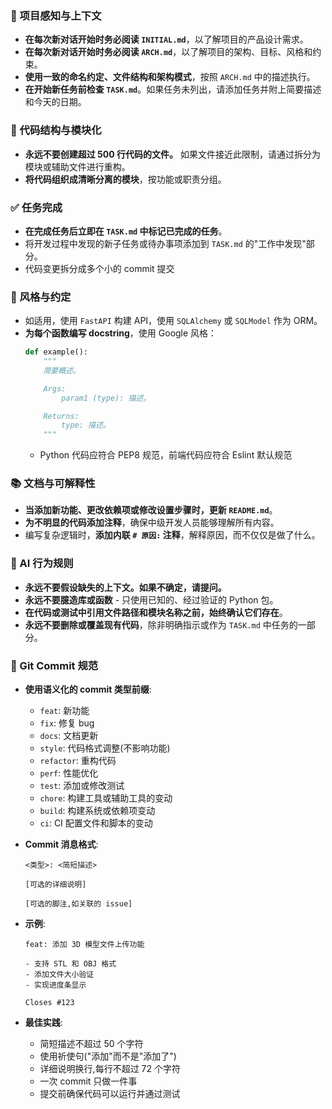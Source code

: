 ### 🔄 项目感知与上下文
- **在每次新对话开始时务必阅读 `INITIAL.md`**，以了解项目的产品设计需求。
- **在每次新对话开始时务必阅读 `ARCH.md`**，以了解项目的架构、目标、风格和约束。
- **使用一致的命名约定、文件结构和架构模式**，按照 `ARCH.md` 中的描述执行。
- **在开始新任务前检查 `TASK.md`**。如果任务未列出，请添加任务并附上简要描述和今天的日期。

### 🧱 代码结构与模块化
- **永远不要创建超过 500 行代码的文件。** 如果文件接近此限制，请通过拆分为模块或辅助文件进行重构。
- **将代码组织成清晰分离的模块**，按功能或职责分组。

### ✅ 任务完成
- **在完成任务后立即在 `TASK.md` 中标记已完成的任务**。
- 将开发过程中发现的新子任务或待办事项添加到 `TASK.md` 的"工作中发现"部分。
- 代码变更拆分成多个小的 commit 提交

### 📎 风格与约定
- 如适用，使用 `FastAPI` 构建 API，使用 `SQLAlchemy` 或 `SQLModel` 作为 ORM。
- **为每个函数编写 docstring**，使用 Google 风格：
  ```python
  def example():
      """
      简要概述。

      Args:
          param1 (type): 描述。

      Returns:
          type: 描述。
      """
  ```
  - Python 代码应符合 PEP8 规范，前端代码应符合 Eslint 默认规范

### 📚 文档与可解释性
- **当添加新功能、更改依赖项或修改设置步骤时，更新 `README.md`**。
- **为不明显的代码添加注释**，确保中级开发人员能够理解所有内容。
- 编写复杂逻辑时，**添加内联 `# 原因:` 注释**，解释原因，而不仅仅是做了什么。

### 🧠 AI 行为规则
- **永远不要假设缺失的上下文。如果不确定，请提问。**
- **永远不要臆造库或函数** - 只使用已知的、经过验证的 Python 包。
- **在代码或测试中引用文件路径和模块名称之前，始终确认它们存在**。
- **永远不要删除或覆盖现有代码**，除非明确指示或作为 `TASK.md` 中任务的一部分。

### 📝 Git Commit 规范
- **使用语义化的 commit 类型前缀**:
  - `feat`: 新功能
  - `fix`: 修复 bug
  - `docs`: 文档更新
  - `style`: 代码格式调整(不影响功能)
  - `refactor`: 重构代码
  - `perf`: 性能优化
  - `test`: 添加或修改测试
  - `chore`: 构建工具或辅助工具的变动
  - `build`: 构建系统或依赖项变动
  - `ci`: CI 配置文件和脚本的变动

- **Commit 消息格式**:
  ```
  <类型>: <简短描述>

  [可选的详细说明]

  [可选的脚注,如关联的 issue]
  ```

- **示例**:
  ```
  feat: 添加 3D 模型文件上传功能

  - 支持 STL 和 OBJ 格式
  - 添加文件大小验证
  - 实现进度条显示

  Closes #123
  ```

- **最佳实践**:
  - 简短描述不超过 50 个字符
  - 使用祈使句("添加"而不是"添加了")
  - 详细说明换行,每行不超过 72 个字符
  - 一次 commit 只做一件事
  - 提交前确保代码可以运行并通过测试

